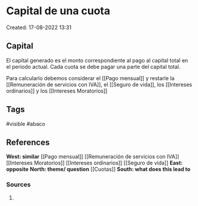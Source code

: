 # Capital de una cuota

Created: 17-08-2022 13:31

## <span class="pink"> **Capital** </span>
El capital generado es el monto correspondiente al pago al capital total en el periodo actual.
Cada cuota se debe pagar una parte del capital total.

Para calcularlo debemos considerar el [[Pago mensual]] y restarle la [[Remuneración de servicios con IVA]], el [[Seguro de vida]], los [[Intereses ordinarios]] y los [[Intereses Moratorios]]

## <span class="orange"> **Tags**</span>
<span class="tag"> #visible</span> <span class="tag"> #abaco</span>

## <span class="green"> **References**</span>
<span class="blue"> **West: similar** </span>
[[Pago mensual]]
[[Remuneración de servicios con IVA]]
[[Intereses Moratorios]]
[[Intereses ordinarios]]
[[Seguro de vida]]
<span class="blue"> **East: opposite** </span>
<span class="blue"> **North: theme/ question** </span>
[[Cuotas]]
<span class="blue"> **South: what does this lead to** </span>

### <span class="purple"> **Sources**</span>
1. 